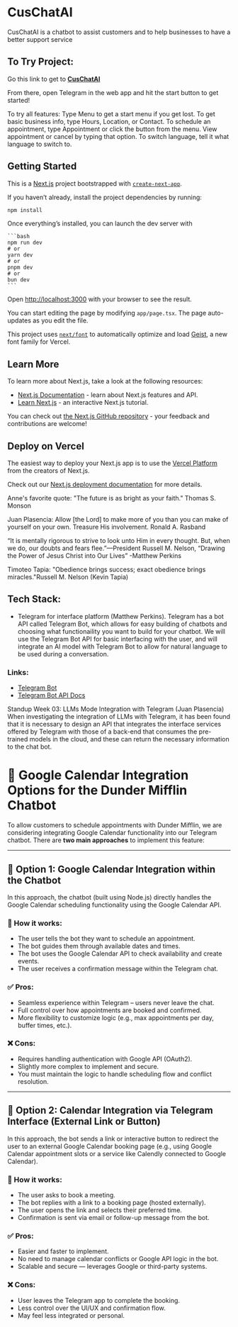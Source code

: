 # CusChatAI

CusChatAI is a chatbot to assist customers and to help businesses to have a better support service


## To Try Project:

Go this link to get to **[CusChatAI](https://cuschatai.vercel.app/)**

From there, open Telegram in the web app and hit the start button to get started!

To try all features: Type Menu to get a start menu if you get lost. To get basic business info, type Hours, Location, or Contact. To schedule an appointment, type Appointment or click the button from the menu. View appointment or cancel by typing that option. To switch language, tell it what language to switch to.

## Getting Started
This is a [Next.js](https://nextjs.org) project bootstrapped with [`create-next-app`](https://nextjs.org/docs/app/api-reference/cli/create-next-app).

If you haven’t already, install the project dependencies by running:

   ```bash
   npm install
   ```

Once everything’s installed, you can launch the dev server with

    ```bash
    npm run dev
    # or
    yarn dev
    # or
    pnpm dev
    # or
    bun dev
    ```

Open [http://localhost:3000](http://localhost:3000) with your browser to see the result.

You can start editing the page by modifying `app/page.tsx`. The page auto-updates as you edit the file.

This project uses [`next/font`](https://nextjs.org/docs/app/building-your-application/optimizing/fonts) to automatically optimize and load [Geist](https://vercel.com/font), a new font family for Vercel.

## Learn More

To learn more about Next.js, take a look at the following resources:

- [Next.js Documentation](https://nextjs.org/docs) - learn about Next.js features and API.
- [Learn Next.js](https://nextjs.org/learn) - an interactive Next.js tutorial.

You can check out [the Next.js GitHub repository](https://github.com/vercel/next.js) - your feedback and contributions are welcome!

## Deploy on Vercel

The easiest way to deploy your Next.js app is to use the [Vercel Platform](https://vercel.com/new?utm_medium=default-template&filter=next.js&utm_source=create-next-app&utm_campaign=create-next-app-readme) from the creators of Next.js.

Check out our [Next.js deployment documentation](https://nextjs.org/docs/app/building-your-application/deploying) for more details.

Anne's favorite quote: "The future is as bright as your faith." Thomas S. Monson

Juan Plasencia:
Allow [the Lord] to make more of you than you can make of yourself on your own. Treasure His involvement.
Ronald A. Rasband

“It is mentally rigorous to strive to look unto Him in every thought. But, when we do, our doubts and fears flee.”—President Russell M. Nelson, “Drawing the Power of Jesus Christ into Our Lives”
-Matthew Perkins

Timoteo Tapia:
"Obedience brings success; exact obedience brings miracles."Russell M. Nelson (Kevin Tapia)

## Tech Stack:
- Telegram for interface platform (Matthew Perkins). Telegram has a bot API called Telegram Bot, which allows for easy building of chatbots and choosing what functionaility you want to build for your chatbot. We will use the Telegram Bot API for basic interfacing with the user, and will integrate an AI model with Telegram Bot to allow for natural language to be used during a conversation.
### Links: 
- [Telegram Bot](https://core.telegram.org/bots)
- [Telegram Bot API Docs](https://core.telegram.org/bots/api)

Standup Week 03:
LLMs Mode Integration with Telegram (Juan Plasencia)
When investigating the integration of LLMs with Telegram, it has been found that it is necessary to design an API that integrates the interface services offered by Telegram with those of a back-end that consumes the pre-trained models in the cloud, and these can return the necessary information to the chat bot. 

# 📅 Google Calendar Integration Options for the Dunder Mifflin Chatbot

To allow customers to schedule appointments with Dunder Mifflin, we are considering integrating Google Calendar functionality into our Telegram chatbot. There are **two main approaches** to implement this feature:

---

## 🔹 Option 1: Google Calendar Integration within the Chatbot

In this approach, the chatbot (built using Node.js) directly handles the Google Calendar scheduling functionality using the Google Calendar API.

### 🔧 How it works:
- The user tells the bot they want to schedule an appointment.
- The bot guides them through available dates and times.
- The bot uses the Google Calendar API to check availability and create events.
- The user receives a confirmation message within the Telegram chat.

### ✅ Pros:
- Seamless experience within Telegram – users never leave the chat.
- Full control over how appointments are booked and confirmed.
- More flexibility to customize logic (e.g., max appointments per day, buffer times, etc.).

### ❌ Cons:
- Requires handling authentication with Google API (OAuth2).
- Slightly more complex to implement and secure.
- You must maintain the logic to handle scheduling flow and conflict resolution.

---

## 🔹 Option 2: Calendar Integration via Telegram Interface (External Link or Button)

In this approach, the bot sends a link or interactive button to redirect the user to an external Google Calendar booking page (e.g., using Google Calendar appointment slots or a service like Calendly connected to Google Calendar).

### 🔧 How it works:
- The user asks to book a meeting.
- The bot replies with a link to a booking page (hosted externally).
- The user opens the link and selects their preferred time.
- Confirmation is sent via email or follow-up message from the bot.

### ✅ Pros:
- Easier and faster to implement.
- No need to manage calendar conflicts or Google API logic in the bot.
- Scalable and secure — leverages Google or third-party systems.

### ❌ Cons:
- User leaves the Telegram app to complete the booking.
- Less control over the UI/UX and confirmation flow.
- May feel less integrated or personal.
